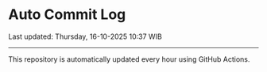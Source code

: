 # Auto Commit Log

Last updated: Thursday, 16-10-2025 10:37 WIB

---

This repository is automatically updated every hour using GitHub Actions.
